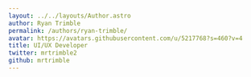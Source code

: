 ```yaml
---
layout: ../../layouts/Author.astro
author: Ryan Trimble
permalink: /authors/ryan-trimble/
avatar: https://avatars.githubusercontent.com/u/5217768?s=460?v=4
title: UI/UX Developer
twitter: mrtrimble2
github: mrtrimble
---
```

